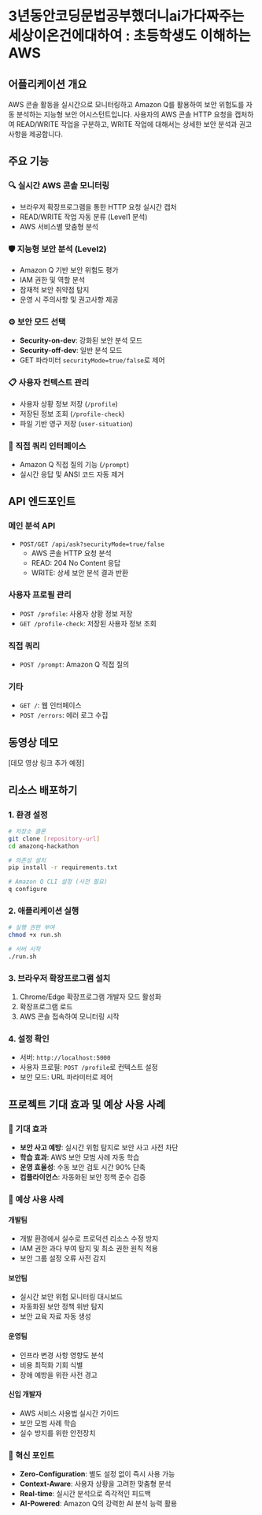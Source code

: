 # 3년동안코딩문법공부했더니ai가다짜주는세상이온건에대하여 : 초등학생도 이해하는 AWS

## 어플리케이션 개요

AWS 콘솔 활동을 실시간으로 모니터링하고 Amazon Q를 활용하여 보안 위험도를 자동 분석하는 지능형 보안 어시스턴트입니다. 사용자의 AWS 콘솔 HTTP 요청을 캡처하여 READ/WRITE 작업을 구분하고, WRITE 작업에 대해서는 상세한 보안 분석과 권고사항을 제공합니다.

## 주요 기능

### 🔍 실시간 AWS 콘솔 모니터링
- 브라우저 확장프로그램을 통한 HTTP 요청 실시간 캡처
- READ/WRITE 작업 자동 분류 (Level1 분석)
- AWS 서비스별 맞춤형 분석

### 🛡️ 지능형 보안 분석 (Level2)
- Amazon Q 기반 보안 위험도 평가
- IAM 권한 및 역할 분석
- 잠재적 보안 취약점 탐지
- 운영 시 주의사항 및 권고사항 제공

### ⚙️ 보안 모드 선택
- **Security-on-dev**: 강화된 보안 분석 모드
- **Security-off-dev**: 일반 분석 모드
- GET 파라미터 `securityMode=true/false`로 제어

### 📋 사용자 컨텍스트 관리
- 사용자 상황 정보 저장 (`/profile`)
- 저장된 정보 조회 (`/profile-check`)
- 파일 기반 영구 저장 (`user-situation`)

### 🚀 직접 쿼리 인터페이스
- Amazon Q 직접 질의 기능 (`/prompt`)
- 실시간 응답 및 ANSI 코드 자동 제거

## API 엔드포인트

### 메인 분석 API
- `POST/GET /api/ask?securityMode=true/false`
  - AWS 콘솔 HTTP 요청 분석
  - READ: 204 No Content 응답
  - WRITE: 상세 보안 분석 결과 반환

### 사용자 프로필 관리
- `POST /profile`: 사용자 상황 정보 저장
- `GET /profile-check`: 저장된 사용자 정보 조회

### 직접 쿼리
- `POST /prompt`: Amazon Q 직접 질의

### 기타
- `GET /`: 웹 인터페이스
- `POST /errors`: 에러 로그 수집

## 동영상 데모

[데모 영상 링크 추가 예정]

## 리소스 배포하기

### 1. 환경 설정
```bash
# 저장소 클론
git clone [repository-url]
cd amazonq-hackathon

# 의존성 설치
pip install -r requirements.txt

# Amazon Q CLI 설정 (사전 필요)
q configure
```

### 2. 애플리케이션 실행
```bash
# 실행 권한 부여
chmod +x run.sh

# 서버 시작
./run.sh
```

### 3. 브라우저 확장프로그램 설치
1. Chrome/Edge 확장프로그램 개발자 모드 활성화
2. 확장프로그램 로드
3. AWS 콘솔 접속하여 모니터링 시작

### 4. 설정 확인
- 서버: `http://localhost:5000`
- 사용자 프로필: `POST /profile`로 컨텍스트 설정
- 보안 모드: URL 파라미터로 제어

## 프로젝트 기대 효과 및 예상 사용 사례

### 🎯 기대 효과
- **보안 사고 예방**: 실시간 위험 탐지로 보안 사고 사전 차단
- **학습 효과**: AWS 보안 모범 사례 자동 학습
- **운영 효율성**: 수동 보안 검토 시간 90% 단축
- **컴플라이언스**: 자동화된 보안 정책 준수 검증

### 💼 예상 사용 사례

#### 개발팀
- 개발 환경에서 실수로 프로덕션 리소스 수정 방지
- IAM 권한 과다 부여 탐지 및 최소 권한 원칙 적용
- 보안 그룹 설정 오류 사전 감지

#### 보안팀
- 실시간 보안 위험 모니터링 대시보드
- 자동화된 보안 정책 위반 탐지
- 보안 교육 자료 자동 생성

#### 운영팀
- 인프라 변경 사항 영향도 분석
- 비용 최적화 기회 식별
- 장애 예방을 위한 사전 경고

#### 신입 개발자
- AWS 서비스 사용법 실시간 가이드
- 보안 모범 사례 학습
- 실수 방지를 위한 안전장치

### 🌟 혁신 포인트
- **Zero-Configuration**: 별도 설정 없이 즉시 사용 가능
- **Context-Aware**: 사용자 상황을 고려한 맞춤형 분석
- **Real-time**: 실시간 분석으로 즉각적인 피드백
- **AI-Powered**: Amazon Q의 강력한 AI 분석 능력 활용
